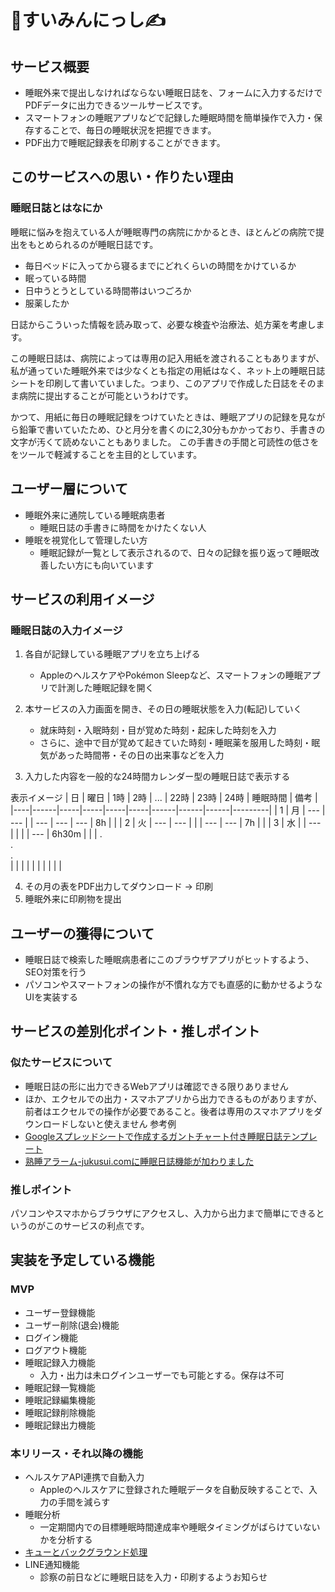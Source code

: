 # 🛌すいみんにっし✍️

## サービス概要

- 睡眠外来で提出しなければならない睡眠日誌を、フォームに入力するだけでPDFデータに出力できるツールサービスです。
- スマートフォンの睡眠アプリなどで記録した睡眠時間を簡単操作で入力・保存することで、毎日の睡眠状況を把握できます。
- PDF出力で睡眠記録表を印刷することができます。

## このサービスへの思い・作りたい理由
### 睡眠日誌とはなにか

睡眠に悩みを抱えている人が睡眠専門の病院にかかるとき、ほとんどの病院で提出をもとめられるのが睡眠日誌です。

- 毎日ベッドに入ってから寝るまでにどれくらいの時間をかけているか
- 眠っている時間
- 日中うとうとしている時間帯はいつごろか
- 服薬したか

日誌からこういった情報を読み取って、必要な検査や治療法、処方薬を考慮します。

この睡眠日誌は、病院によっては専用の記入用紙を渡されることもありますが、私が通っていた睡眠外来では少なくとも指定の用紙はなく、ネット上の睡眠日誌シートを印刷して書いていました。つまり、このアプリで作成した日誌をそのまま病院に提出することが可能というわけです。

かつて、用紙に毎日の睡眠記録をつけていたときは、睡眠アプリの記録を見ながら鉛筆で書いていたため、ひと月分を書くのに2,30分もかかっており、手書きの文字が汚くて読めないこともありました。
この手書きの手間と可読性の低さををツールで軽減することを主目的としています。

## ユーザー層について

- 睡眠外来に通院している睡眠病患者
    - 睡眠日誌の手書きに時間をかけたくない人
- 睡眠を視覚化して管理したい方
    - 睡眠記録が一覧として表示されるので、日々の記録を振り返って睡眠改善したい方にも向いています

## サービスの利用イメージ
### 睡眠日誌の入力イメージ

1. 各自が記録している睡眠アプリを立ち上げる
    - AppleのヘルスケアやPokémon Sleepなど、スマートフォンの睡眠アプリで計測した睡眠記録を開く

2. 本サービスの入力画面を開き、その日の睡眠状態を入力(転記)していく

    - 就床時刻・入眠時刻・目が覚めた時刻・起床した時刻を入力
    - さらに、途中で目が覚めて起きていた時刻・睡眠薬を服用した時刻・眠気があった時間帯・その日の出来事などを入力

3. 入力した内容を一般的な24時間カレンダー型の睡眠日誌で表示する

表示イメージ
| 日 | 曜日 | 1時 | 2時 | ... | 22時 | 23時 | 24時 | 睡眠時間 | 備考 |
|----|------|-----|-----|-----|-----|------|------|------|---------|
|  1  |   月   | --- | --- |   | --- | --- | --- |   8h   |         |
|  2  |   火   | --- | --- |   |     | --- | --- |   7h   |         |
|  3  |   水   |      | --- |   |     |     | --- |   6h30m   |         |
|  .<br>.<br>.<br>  |      |      |     |   |     |     |     |      |         |

4. その月の表をPDF出力してダウンロード → 印刷
5. 睡眠外来に印刷物を提出

## ユーザーの獲得について
- 睡眠日誌で検索した睡眠病患者にこのブラウザアプリがヒットするよう、SEO対策を行う
- パソコンやスマートフォンの操作が不慣れな方でも直感的に動かせるようなUIを実装する

## サービスの差別化ポイント・推しポイント
### 似たサービスについて
- 睡眠日誌の形に出力できるWebアプリは確認できる限りありません
- ほか、エクセルでの出力・スマホアプリから出力できるものがありますが、前者はエクセルでの操作が必要であること。後者は専用のスマホアプリをダウンロードしないと使えません
参考例
- [Googleスプレッドシートで作成するガントチャート付き睡眠日誌テンプレート](https://note.com/spiq/n/n4ffb5e983356)
- [熟睡アラーム-jukusui.comに睡眠日誌機能が加わりました](https://jukusui.com/topic/177)

### 推しポイント
パソコンやスマホからブラウザにアクセスし、入力から出力まで簡単にできるというのがこのサービスの利点です。

## 実装を予定している機能
### MVP

- ユーザー登録機能
- ユーザー削除(退会)機能
- ログイン機能
- ログアウト機能
- 睡眠記録入力機能
    - 入力・出力は未ログインユーザーでも可能とする。保存は不可
- 睡眠記録一覧機能
- 睡眠記録編集機能
- 睡眠記録削除機能
- 睡眠記録出力機能

### 本リリース・それ以降の機能

- ヘルスケアAPI連携で自動入力
    - Appleのヘルスケアに登録された睡眠データを自動反映することで、入力の手間を減らす
- 睡眠分析
    - 一定期間内での目標睡眠時間達成率や睡眠タイミングがばらけていないかを分析する
- [キューとバックグラウンド処理](https://school.runteq.jp/v3/curriculums/application_development/chapters/6)
- LINE通知機能
    - 診察の前日などに睡眠日誌を入力・印刷するようお知らせ